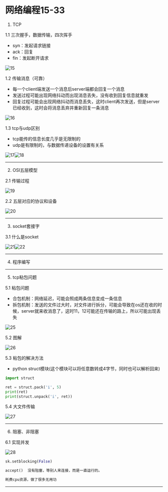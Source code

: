 # 网络编程15-33

1. TCP

1.1 三次握手，数据传输，四次挥手

- syn：发起请求链接
- ack：回复
- fin：发起断开请求

![15](F:\python_learn\python网络编程\pic\15.png)

1.2 传输消息（可靠）

- 每一个client端发送一个消息后server端都会回复一个消息
- 发送过程可能出现网络抖动而出现消息丢失，没有收到回复信息就重发
- 回复过程可能会出现网络抖动而消息丢失，这时client再次发送，但是server已经收到，这时会将消息丢弃并重新回复一条消息

![16](F:\python_learn\python网络编程\pic\16.png)

1.3 tcp与udp区别

- tcp能传的信息长度几乎是无限制的
- udp是有限制的，与数据传递设备的设置有关系

![17](F:\python_learn\python网络编程\pic\17.png)![18](F:\python_learn\python网络编程\pic\18.png)

------

2. OSI五层模型

2.1 传输过程

![19](F:\python_learn\python网络编程\pic\19.png)

2.2 五层对应的协议和设备

![20](F:\python_learn\python网络编程\pic\20.png)

-----

3. socket套接字

3.1 什么是socket

![21](F:\python_learn\python网络编程\pic\21.png)![22](F:\python_learn\python网络编程\pic\22.png)

----

4. 程序编写

---

5. tcp粘包问题

5.1 粘包问题

- 合包机制：网络延迟，可能会照成两条信息变成一条信息
- 拆包机制：发送的文件过大时，对文件进行拆分，可能会导致在os还在收的时候，server就来收消息了，这时11，12可能还在传输的路上，所以可能出现丢失

![25](F:\python_learn\python网络编程\pic\25.png)

5.2 图解

![26](F:\python_learn\python网络编程\pic\26.png)

5.3 粘包的解决方法

- python   struct模块(这个模块可以将任意数转成4字节，同时也可以解析回来)

```python 
import struct

ret = struct.pack('i', 5)
print(ret)
print(struct.unpack('i', ret))
```

5.4 大文件传输

![27](F:\python_learn\python网络编程\pic\27.png)

---

6. 阻塞、非阻塞

6.1 实现并发

![28](F:\python_learn\python网络编程\pic\28.png)

```python 
sk.setblocking(False)

accept()  没有阻塞，等别人来连接，而是一直运行的。

耗费cpu资源，做了很多无用功
```

---




